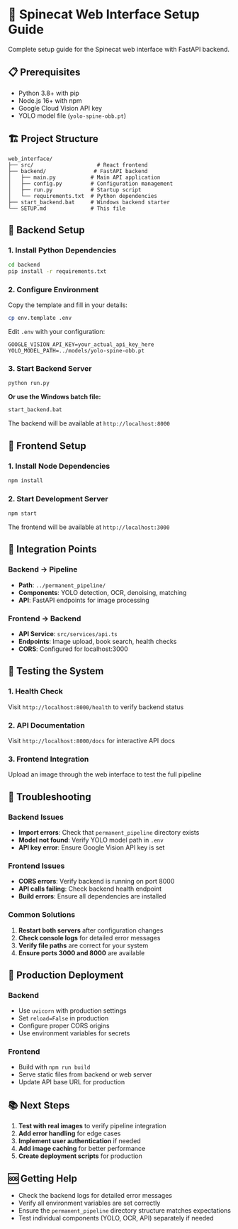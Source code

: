 # 🚀 Spinecat Web Interface Setup Guide

Complete setup guide for the Spinecat web interface with FastAPI backend.

## 📋 Prerequisites

- Python 3.8+ with pip
- Node.js 16+ with npm
- Google Cloud Vision API key
- YOLO model file (`yolo-spine-obb.pt`)

## 🏗️ Project Structure

```
web_interface/
├── src/                    # React frontend
├── backend/               # FastAPI backend
│   ├── main.py           # Main API application
│   ├── config.py         # Configuration management
│   ├── run.py            # Startup script
│   └── requirements.txt  # Python dependencies
├── start_backend.bat     # Windows backend starter
└── SETUP.md              # This file
```

## 🔧 Backend Setup

### 1. Install Python Dependencies
```bash
cd backend
pip install -r requirements.txt
```

### 2. Configure Environment
Copy the template and fill in your details:
```bash
cp env.template .env
```

Edit `.env` with your configuration:
```env
GOOGLE_VISION_API_KEY=your_actual_api_key_here
YOLO_MODEL_PATH=../models/yolo-spine-obb.pt
```

### 3. Start Backend Server
```bash
python run.py
```

**Or use the Windows batch file:**
```bash
start_backend.bat
```

The backend will be available at `http://localhost:8000`

## 🎨 Frontend Setup

### 1. Install Node Dependencies
```bash
npm install
```

### 2. Start Development Server
```bash
npm start
```

The frontend will be available at `http://localhost:3000`

## 🔗 Integration Points

### Backend → Pipeline
- **Path**: `../permanent_pipeline/`
- **Components**: YOLO detection, OCR, denoising, matching
- **API**: FastAPI endpoints for image processing

### Frontend → Backend
- **API Service**: `src/services/api.ts`
- **Endpoints**: Image upload, book search, health checks
- **CORS**: Configured for localhost:3000

## 🧪 Testing the System

### 1. Health Check
Visit `http://localhost:8000/health` to verify backend status

### 2. API Documentation
Visit `http://localhost:8000/docs` for interactive API docs

### 3. Frontend Integration
Upload an image through the web interface to test the full pipeline

## 🐛 Troubleshooting

### Backend Issues
- **Import errors**: Check that `permanent_pipeline` directory exists
- **Model not found**: Verify YOLO model path in `.env`
- **API key error**: Ensure Google Vision API key is set

### Frontend Issues
- **CORS errors**: Verify backend is running on port 8000
- **API calls failing**: Check backend health endpoint
- **Build errors**: Ensure all dependencies are installed

### Common Solutions
1. **Restart both servers** after configuration changes
2. **Check console logs** for detailed error messages
3. **Verify file paths** are correct for your system
4. **Ensure ports 3000 and 8000** are available

## 🚀 Production Deployment

### Backend
- Use `uvicorn` with production settings
- Set `reload=False` in production
- Configure proper CORS origins
- Use environment variables for secrets

### Frontend
- Build with `npm run build`
- Serve static files from backend or web server
- Update API base URL for production

## 📚 Next Steps

1. **Test with real images** to verify pipeline integration
2. **Add error handling** for edge cases
3. **Implement user authentication** if needed
4. **Add image caching** for better performance
5. **Create deployment scripts** for production

## 🆘 Getting Help

- Check the backend logs for detailed error messages
- Verify all environment variables are set correctly
- Ensure the `permanent_pipeline` directory structure matches expectations
- Test individual components (YOLO, OCR, API) separately if needed






